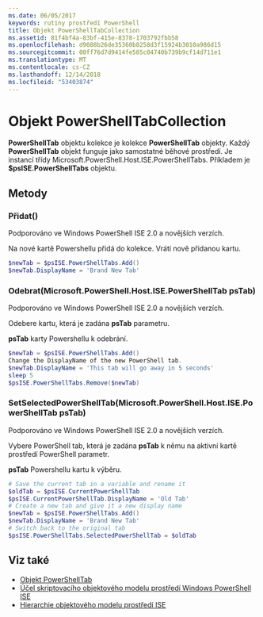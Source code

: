 ```yaml
---
ms.date: 06/05/2017
keywords: rutiny prostředí PowerShell
title: Objekt PowerShellTabCollection
ms.assetid: 81f4bf4a-83bf-415e-8378-1703792fbb58
ms.openlocfilehash: d9088b26de35360b8258d3f15924b3010a986d15
ms.sourcegitcommit: 00ff76d7d9414fe585c04740b739b9cf14d711e1
ms.translationtype: MT
ms.contentlocale: cs-CZ
ms.lasthandoff: 12/14/2018
ms.locfileid: "53403874"
---
```

# <a name="the-powershelltabcollection-object"></a>Objekt PowerShellTabCollection

**PowerShellTab** objektu kolekce je kolekce **PowerShellTab** objekty. Každý **PowerShellTab** objekt funguje jako samostatné běhové prostředí. Je instancí třídy Microsoft.PowerShell.Host.ISE.PowerShellTabs. Příkladem je **$psISE.PowerShellTabs** objektu.

## <a name="methods"></a>Metody

### <a name="add"></a>Přidat\(\)

Podporováno ve Windows PowerShell ISE 2.0 a novějších verzích.

Na nové kartě Powershellu přidá do kolekce. Vrátí nově přidanou kartu.

```powershell
$newTab = $psISE.PowerShellTabs.Add()
$newTab.DisplayName = 'Brand New Tab'
```

### <a name="removemicrosoftpowershellhostisepowershelltab-pstab"></a>Odebrat\(Microsoft.PowerShell.Host.ISE.PowerShellTab psTab\)

Podporováno ve Windows PowerShell ISE 2.0 a novějších verzích.

Odebere kartu, která je zadána **psTab** parametru.

**psTab** karty Powershellu k odebrání.

```powershell
$newTab = $psISE.PowerShellTabs.Add()
Change the DisplayName of the new PowerShell tab.
$newTab.DisplayName = 'This tab will go away in 5 seconds'
sleep 5
$psISE.PowerShellTabs.Remove($newTab)
```

### <a name="setselectedpowershelltabmicrosoftpowershellhostisepowershelltab-pstab"></a>SetSelectedPowerShellTab\(Microsoft.PowerShell.Host.ISE.PowerShellTab psTab\)

Podporováno ve Windows PowerShell ISE 2.0 a novějších verzích.

Vybere PowerShell tab, která je zadána **psTab** k němu na aktivní kartě prostředí PowerShell parametr.

**psTab** Powershellu kartu k výběru.

```powershell
# Save the current tab in a variable and rename it
$oldTab = $psISE.CurrentPowerShellTab
$psISE.CurrentPowerShellTab.DisplayName = 'Old Tab'
# Create a new tab and give it a new display name
$newTab = $psISE.PowerShellTabs.Add()
$newTab.DisplayName = 'Brand New Tab'
# Switch back to the original tab
$psISE.PowerShellTabs.SelectedPowerShellTab = $oldTab
```

## <a name="see-also"></a>Viz také

- [Objekt PowerShellTab](The-PowerShellTab-Object.md)
- [Účel skriptovacího objektového modelu prostředí Windows PowerShell ISE](Purpose-of-the-Windows-PowerShell-ISE-Scripting-Object-Model.md)
- [Hierarchie objektového modelu prostředí ISE](The-ISE-Object-Model-Hierarchy.md)